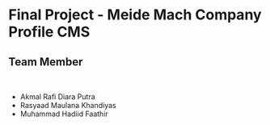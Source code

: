 # Final Project - Meide Mach Company Profile CMS
## Team Member
<br>
<ul>
  <li>Akmal Rafi Diara Putra</li>
  <li>Rasyaad Maulana Khandiyas</li>
  <li>Muhammad Hadiid Faathir</li>
</ul>
